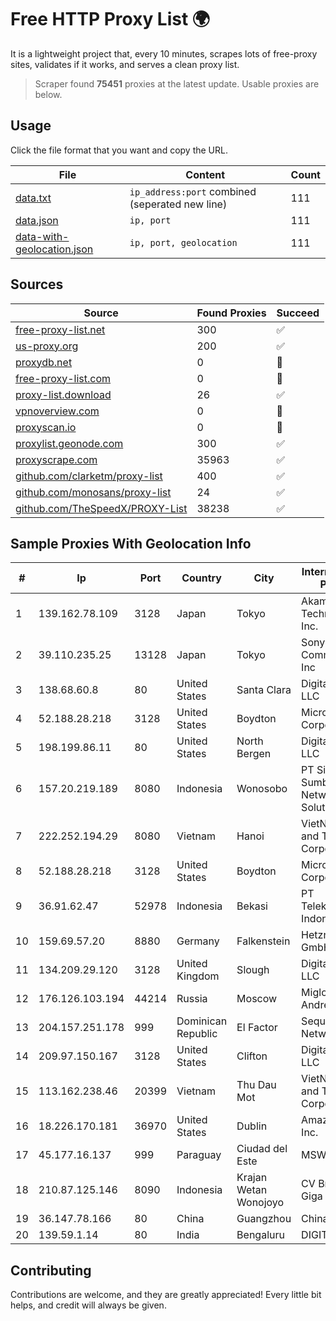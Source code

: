 
# Free HTTP Proxy List 🌍

It is a lightweight project that, every 10 minutes, scrapes lots of free-proxy sites, validates if it works, and serves a clean proxy list.


> Scraper found **75451** proxies at the latest update. Usable proxies are below.

## Usage

Click the file format that you want and copy the URL.


|File|Content|Count|
|----|-------|-----|
|[data.txt](https://raw.githubusercontent.com/themiralay/Proxy-List-World/master/data.txt)|`ip_address:port` combined (seperated new line)|111|
|[data.json](https://raw.githubusercontent.com/themiralay/Proxy-List-World/master/data.json)|`ip, port`|111|
|[data-with-geolocation.json](https://raw.githubusercontent.com/themiralay/Proxy-List-World/master/data-with-geolocation.json)|`ip, port, geolocation`|111|

## Sources

|Source|Found Proxies|Succeed|
|------|-------------|-------|
|[free-proxy-list.net](https://free-proxy-list.net)|300|✅|
|[us-proxy.org](https://www.us-proxy.org)|200|✅|
|[proxydb.net](http://proxydb.net)|0|🚫|
|[free-proxy-list.com](https://free-proxy-list.com/?page=&port=&type%5B%5D=http&type%5B%5D=https&up_time=0&search=Search)|0|🚫|
|[proxy-list.download](https://www.proxy-list.download/HTTP)|26|✅|
|[vpnoverview.com](https://vpnoverview.com/privacy/anonymous-browsing/free-proxy-servers)|0|🚫|
|[proxyscan.io](https://www.proxyscan.io)|0|🚫|
|[proxylist.geonode.com](https://proxylist.geonode.com/api/proxy-list?limit=300&page=1&sort_by=lastChecked&sort_type=desc&protocols=http,https)|300|✅|
|[proxyscrape.com](https://api.proxyscrape.com/v2/?request=displayproxies&protocol=http&timeout=10000&country=all&ssl=all&anonymity=all)|35963|✅|
|[github.com/clarketm/proxy-list](https://raw.githubusercontent.com/clarketm/proxy-list/master/proxy-list-raw.txt)|400|✅|
|[github.com/monosans/proxy-list](https://raw.githubusercontent.com/monosans/proxy-list/main/proxies/http.txt)|24|✅|
|[github.com/TheSpeedX/PROXY-List](https://raw.githubusercontent.com/TheSpeedX/PROXY-List/master/http.txt)|38238|✅|


## Sample Proxies With Geolocation Info

|#|Ip|Port|Country|City|Internet Service Provider|
|-|--|----|-------|----|-------------------------|
|1|139.162.78.109|3128|Japan|Tokyo|Akamai Technologies, Inc.|
|2|39.110.235.25|13128|Japan|Tokyo|Sony Network Communications Inc|
|3|138.68.60.8|80|United States|Santa Clara|DigitalOcean, LLC|
|4|52.188.28.218|3128|United States|Boydton|Microsoft Corporation|
|5|198.199.86.11|80|United States|North Bergen|DigitalOcean, LLC|
|6|157.20.219.189|8080|Indonesia|Wonosobo|PT Sindoro Sumbing Network Solution|
|7|222.252.194.29|8080|Vietnam|Hanoi|VietNam Post and Telecom Corporation|
|8|52.188.28.218|3128|United States|Boydton|Microsoft Corporation|
|9|36.91.62.47|52978|Indonesia|Bekasi|PT Telekomunikasi Indonesia|
|10|159.69.57.20|8880|Germany|Falkenstein|Hetzner Online GmbH|
|11|134.209.29.120|3128|United Kingdom|Slough|DigitalOcean, LLC|
|12|176.126.103.194|44214|Russia|Moscow|Miglovets Egor Andreevich|
|13|204.157.251.178|999|Dominican Republic|El Factor|Sequre Networks SRL|
|14|209.97.150.167|3128|United States|Clifton|DigitalOcean, LLC|
|15|113.162.238.46|20399|Vietnam|Thu Dau Mot|VietNam Post and Telecom Corporation|
|16|18.226.170.181|36970|United States|Dublin|Amazon.com, Inc.|
|17|45.177.16.137|999|Paraguay|Ciudad del Este|MSW S.A.|
|18|210.87.125.146|8090|Indonesia|Krajan Wetan Wonojoyo|CV Brawijaya Giga Network|
|19|36.147.78.166|80|China|Guangzhou|China Mobile|
|20|139.59.1.14|80|India|Bengaluru|DIGITALOCEAN|



## Contributing

Contributions are welcome, and they are greatly appreciated! Every
little bit helps, and credit will always be given.


